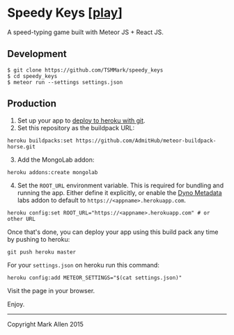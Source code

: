 Speedy Keys \[[play](https://speedykeys.herokuapp.com)\]
===========

A speed-typing game built with Meteor JS + React JS.

Development
-----------

```
$ git clone https://github.com/TSMMark/speedy_keys
$ cd speedy_keys
$ meteor run --settings settings.json
```

Production
-----------

1. Set up your app to [deploy to heroku with git](https://devcenter.heroku.com/articles/git).
2. Set this repository as the buildpack URL:
```
heroku buildpacks:set https://github.com/AdmitHub/meteor-buildpack-horse.git
```
3. Add the MongoLab addon:
```
heroku addons:create mongolab
```
4. Set the `ROOT_URL` environment variable. This is required for bundling and running the app.  Either define it explicitly, or enable the [Dyno Metadata](https://devcenter.heroku.com/articles/dyno-metadata) labs addon to default to `https://<appname>.herokuapp.com`.
```
heroku config:set ROOT_URL="https://<appname>.herokuapp.com" # or other URL
```

Once that's done, you can deploy your app using this build pack any time by pushing to heroku:
```
git push heroku master
```

For your `settings.json` on heroku run this command:
```
heroku config:add METEOR_SETTINGS="$(cat settings.json)"
```

Visit the page in your browser.

Enjoy.

* * *
Copyright Mark Allen 2015
